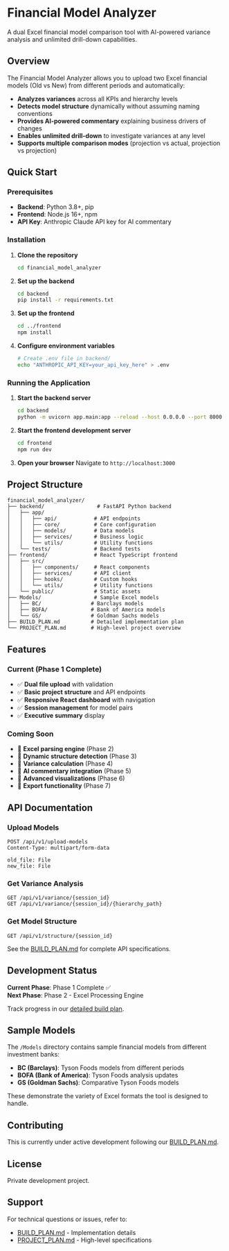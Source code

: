 # Financial Model Analyzer

A dual Excel financial model comparison tool with AI-powered variance analysis and unlimited drill-down capabilities.

## Overview

The Financial Model Analyzer allows you to upload two Excel financial models (Old vs New) from different periods and automatically:

- **Analyzes variances** across all KPIs and hierarchy levels
- **Detects model structure** dynamically without assuming naming conventions  
- **Provides AI-powered commentary** explaining business drivers of changes
- **Enables unlimited drill-down** to investigate variances at any level
- **Supports multiple comparison modes** (projection vs actual, projection vs projection)

## Quick Start

### Prerequisites

- **Backend**: Python 3.8+, pip
- **Frontend**: Node.js 16+, npm
- **API Key**: Anthropic Claude API key for AI commentary

### Installation

1. **Clone the repository**
   ```bash
   cd financial_model_analyzer
   ```

2. **Set up the backend**
   ```bash
   cd backend
   pip install -r requirements.txt
   ```

3. **Set up the frontend**
   ```bash
   cd ../frontend
   npm install
   ```

4. **Configure environment variables**
   ```bash
   # Create .env file in backend/
   echo "ANTHROPIC_API_KEY=your_api_key_here" > .env
   ```

### Running the Application

1. **Start the backend server**
   ```bash
   cd backend
   python -m uvicorn app.main:app --reload --host 0.0.0.0 --port 8000
   ```

2. **Start the frontend development server**
   ```bash
   cd frontend
   npm run dev
   ```

3. **Open your browser**
   Navigate to `http://localhost:3000`

## Project Structure

```
financial_model_analyzer/
├── backend/                 # FastAPI Python backend
│   ├── app/
│   │   ├── api/            # API endpoints
│   │   ├── core/           # Core configuration
│   │   ├── models/         # Data models
│   │   ├── services/       # Business logic
│   │   └── utils/          # Utility functions
│   └── tests/              # Backend tests
├── frontend/               # React TypeScript frontend
│   ├── src/
│   │   ├── components/     # React components
│   │   ├── services/       # API client
│   │   ├── hooks/          # Custom hooks
│   │   └── utils/          # Utility functions
│   └── public/             # Static assets
├── Models/                 # Sample Excel models
│   ├── BC/                # Barclays models
│   ├── BOFA/              # Bank of America models
│   └── GS/                # Goldman Sachs models
├── BUILD_PLAN.md          # Detailed implementation plan
└── PROJECT_PLAN.md        # High-level project overview
```

## Features

### Current (Phase 1 Complete)
- ✅ **Dual file upload** with validation
- ✅ **Basic project structure** and API endpoints
- ✅ **Responsive React dashboard** with navigation
- ✅ **Session management** for model pairs
- ✅ **Executive summary** display

### Coming Soon
- 🔄 **Excel parsing engine** (Phase 2)
- 🔄 **Dynamic structure detection** (Phase 3)  
- 🔄 **Variance calculation** (Phase 4)
- 🔄 **AI commentary integration** (Phase 5)
- 🔄 **Advanced visualizations** (Phase 6)
- 🔄 **Export functionality** (Phase 7)

## API Documentation

### Upload Models
```http
POST /api/v1/upload-models
Content-Type: multipart/form-data

old_file: File
new_file: File
```

### Get Variance Analysis
```http
GET /api/v1/variance/{session_id}
GET /api/v1/variance/{session_id}/{hierarchy_path}
```

### Get Model Structure  
```http
GET /api/v1/structure/{session_id}
```

See the [BUILD_PLAN.md](BUILD_PLAN.md) for complete API specifications.

## Development Status

**Current Phase**: Phase 1 Complete ✅  
**Next Phase**: Phase 2 - Excel Processing Engine  

Track progress in our [detailed build plan](BUILD_PLAN.md).

## Sample Models

The `/Models` directory contains sample financial models from different investment banks:

- **BC (Barclays)**: Tyson Foods models from different periods
- **BOFA (Bank of America)**: Tyson Foods analysis updates  
- **GS (Goldman Sachs)**: Comparative Tyson Foods models

These demonstrate the variety of Excel formats the tool is designed to handle.

## Contributing

This is currently under active development following our [BUILD_PLAN.md](BUILD_PLAN.md). 

## License

Private development project.

## Support

For technical questions or issues, refer to:
- [BUILD_PLAN.md](BUILD_PLAN.md) - Implementation details
- [PROJECT_PLAN.md](PROJECT_PLAN.md) - High-level specifications